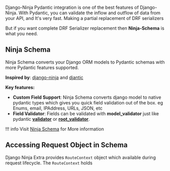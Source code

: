 
Django-Ninja Pydantic integration is one of the best features of Django-Ninja. 
With Pydantic, you can validate the inflow and outflow of data from your API, and It's very fast. Making a partial replacement of DRF serializers

But if you want complete DRF Serializer replacement then **Ninja-Schema** is what you need.

## Ninja Schema

Ninja Schema converts your Django ORM models to Pydantic schemas with more Pydantic features supported.

**Inspired by**: [django-ninja](https://django-ninja.rest-framework.com/) and [djantic](https://jordaneremieff.github.io/djantic/)

**Key features:**

- **Custom Field Support**: Ninja Schema converts django model to native pydantic types which gives you quick field validation out of the box. eg Enums, email, IPAddress, URLs, JSON, etc
- **Field Validator**: Fields can be validated with **model_validator** just like pydantic **[validator](https://pydantic-docs.helpmanual.io/usage/validators/)** or **[root_validator](https://pydantic-docs.helpmanual.io/usage/validators/)**. 

!!! info
    Visit [Ninja Schema](https://pypi.org/project/ninja-schema/) for More information

## Accessing Request Object in Schema
Django Ninja Extra provides `RouteContext` object which available during request lifecycle. The `RouteContext` holds
